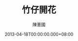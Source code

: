 ---
issue: 15
title: 竹仔開花
author: 陳憲國
date: 2013-04-18T00:00:00.000+08:00
topic: 新知
difficulty: 2
wikidata: Q98095347
wikidata_link: https://www.wikidata.org/wiki/Q98095347
---